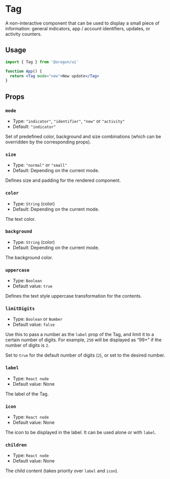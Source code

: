 # Tag

A non-interactive component that can be used to display a small piece of information: general indicators, app / account identifiers, updates, or activity counters.

## Usage

```jsx
import { Tag } from '@aragon/ui'

function App() {
  return <Tag mode="new">New update</Tag>
}
```

## Props

### `mode`

- Type: `"indicator"`, `"identifier"`, `"new"` or `"activity"`
- Default: `"indicator"`

Set of predefined color, background and size combinations (which can be overridden by the corresponding props).

### `size`

- Type: `"normal"` or `"small"`
- Default: Depending on the current mode.

Defines size and padding for the rendered component.

### `color`

- Type: `String` (color)
- Default: Depending on the current mode.

The text color.

### `background`

- Type: `String` (color)
- Default: Depending on the current mode.

The background color.

### `uppercase`

- Type: `Boolean`
- Default value: `true`

Defines the text style uppercase transformation for the contents.

### `limitDigits`

- Type: `Boolean` or `Number`
- Default value: `false`

Use this to pass a number as the `label` prop of the Tag, and limit it to a certain number of digits. For example, `250` will be displayed as “99+” if the number of digits is `2`.

Set to `true` for the default number of digits (`2`), or set to the desired number.

### `label`

- Type: `React node`
- Default value: None

The label of the Tag.

### `icon`

- Type: `React node`
- Default value: None

The icon to be displayed in the label. It can be used alone or with `label`.

### `children`

- Type: `React node`
- Default value: None

The child content (takes priority over `label` and `icon`).
